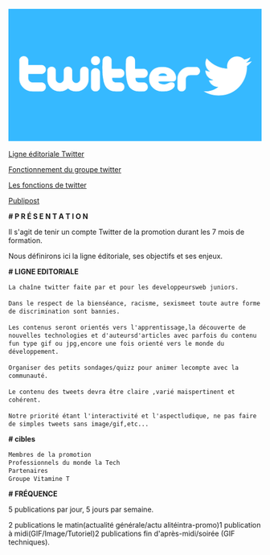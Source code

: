 ![image_twitter](image/twitter-logo.jpg)

[Ligne éditoriale Twitter](https://github.com/yes-we-web/twitter/blob/master/Documents/ligne_editoriale_twitter%20.pdf)

[Fonctionnement du groupe twitter](https://github.com/yes-we-web/twitter/blob/master/Documents/Fonctionnement%20du%20groupe%20Twitter.pdf)

[Les fonctions de twitter](https://github.com/yes-we-web/twitter/blob/master/Documents/twitter-fonctions.md)


[Publipost](https://github.com/yes-we-web/twitter/blob/master/Documents/publipost.md)



**# P R É S E N T A T I O N**

Il s'agit de tenir un compte Twitter de la promotion durant les 7 mois de formation.

Nous définirons ici la ligne éditoriale, ses objectifs et ses enjeux.


**# LIGNE EDITORIALE**

    La chaîne twitter faite par et pour les developpeursweb juniors.

    Dans le respect de la bienséance, racisme, sexismeet toute autre forme de discrimination sont bannies.

    Les contenus seront orientés vers l'apprentissage,la découverte de nouvelles technologies et d'auteursd'articles avec parfois du contenu fun type gif ou jpg,encore une fois orienté vers le monde du  développement.

    Organiser des petits sondages/quizz pour animer lecompte avec la communauté.

    Le contenu des tweets devra être claire ,varié maispertinent et cohérent.

    Notre priorité étant l'interactivité et l'aspectludique, ne pas faire de simples tweets sans image/gif,etc...

**# cibles**

    Membres de la promotion
    Professionnels du monde la Tech
    Partenaires
    Groupe Vitamine T

**# FRÉQUENCE**

5 publications par jour, 5 jours par semaine.

2 publications le matin(actualité générale/actu alitéintra-promo)1 publication à midi(GIF/Image/Tutoriel)2 publications fin d'après-midi/soirée (GIF techniques).